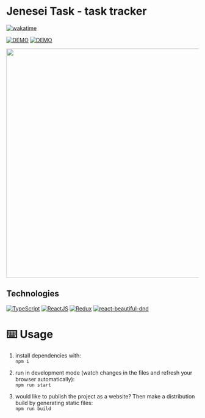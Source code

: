 # Jenesei Task - task tracker

[![wakatime](https://wakatime.com/badge/user/7f9aaba0-b5dd-4e0d-9f70-cd2b6ba680d1/project/018b1279-bfdb-44cb-a23e-61ec7de4560d.svg)](https://wakatime.com/badge/user/7f9aaba0-b5dd-4e0d-9f70-cd2b6ba680d1/project/018b1279-bfdb-44cb-a23e-61ec7de4560d)

[![DEMO](https://img.shields.io/badge/live%20demo-0073cf?style=for-the-badge&logoColor=white)](https://task.jenesei.ru/)
[![DEMO](https://img.shields.io/badge/TEST%20TASK-0073cf?style=for-the-badge&logoColor=white)](https://github.com/UptraderTestTask/Junior-frontend)

<img src="https://i4.imageban.ru/out/2023/10/09/d8396d89d69cbe7fa0fa5edd0c78c728.gif" width="600">

## Technologies
[![TypeScript](https://img.shields.io/badge/TypeScript-007ACC?style=for-the-badge&logo=typescript&logoColor=white)](https://www.typescriptlang.org)
[![ReactJS](https://img.shields.io/badge/React-20232A?style=for-the-badge&logo=react&logoColor=61DAFB)](https://reactjs.org)
[![Redux](https://img.shields.io/badge/Redux-593D88?style=for-the-badge&logo=redux&logoColor=white)](https://redux.js.org)
[![react-beautiful-dnd](https://img.shields.io/badge/react%20beautiful%20dnd-37d5d3?style=for-the-badge&logoColor=white)](https://github.com/atlassian/react-beautiful-dnd)

# ⌨️ Usage

1. install dependencies with:  
`npm i`

1. run in development mode (watch changes in the files and refresh your browser automatically):  
`npm run start`

1. would like to publish the project as a website? Then make a distribution build by generating static files:  
`npm run build`